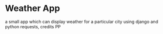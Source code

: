 # Weather App
a small app which can display weather for a particular city using django and python requests,
credits PP
